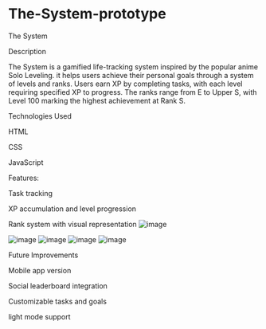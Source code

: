 # The-System-prototype
The System

Description

The System is a gamified life-tracking system inspired by the popular anime Solo Leveling.  it helps users achieve their personal goals through a system of levels and ranks. Users earn XP by completing tasks, with each level requiring specified XP to progress. The ranks range from E to Upper S, with Level 100 marking the highest achievement at Rank S.

Technologies Used

HTML

CSS

JavaScript


Features:

Task tracking

XP accumulation and level progression

Rank system with visual representation
![image](https://github.com/user-attachments/assets/c965f3f0-41ad-4394-8c5a-9cad806bc494)

![image](https://github.com/user-attachments/assets/d07abb4e-2764-4745-9c27-bb9d1a19d57b)
![image](https://github.com/user-attachments/assets/4617e72a-0371-4fdf-ada2-3f9d0eff10dc)
![image](https://github.com/user-attachments/assets/a756414f-d9cd-4ebc-a7b7-fe684835804a)
![image](https://github.com/user-attachments/assets/e1346c0c-59d4-4645-8266-7ffbd297a6a3)


Future Improvements

Mobile app version

Social leaderboard integration

Customizable tasks and goals

light mode support
